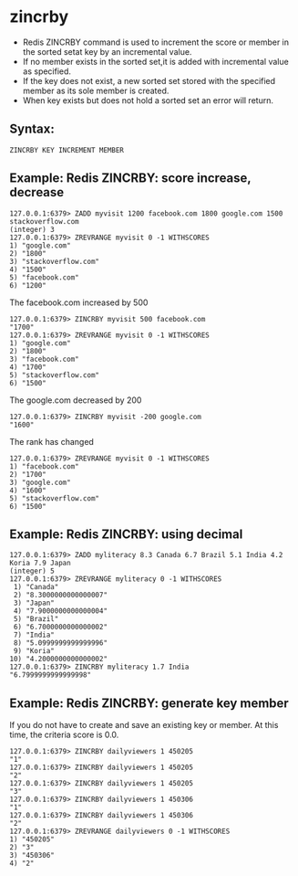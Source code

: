 
# zincrby

- Redis ZINCRBY command is used to increment the score or member in the sorted setat key by an incremental value. 
-  If no member exists in the sorted set,it is added with incremental value as specified. 
- If the  key does not exist, a new sorted set stored  with the specified member as its sole member is created. 
- When key exists but does not hold a sorted set an error will return.

## Syntax:

```
ZINCRBY KEY INCREMENT MEMBER
```

## Example: Redis ZINCRBY: score increase, decrease

```
127.0.0.1:6379> ZADD myvisit 1200 facebook.com 1800 google.com 1500 stackoverflow.com
(integer) 3
127.0.0.1:6379> ZREVRANGE myvisit 0 -1 WITHSCORES
1) "google.com"
2) "1800"
3) "stackoverflow.com"
4) "1500"
5) "facebook.com"
6) "1200"
```

The facebook.com increased by 500

```
127.0.0.1:6379> ZINCRBY myvisit 500 facebook.com
"1700"
127.0.0.1:6379> ZREVRANGE myvisit 0 -1 WITHSCORES
1) "google.com"
2) "1800"
3) "facebook.com"
4) "1700"
5) "stackoverflow.com"
6) "1500"
```

The google.com decreased by 200

```
127.0.0.1:6379> ZINCRBY myvisit -200 google.com
"1600"
```

The rank has changed

```
127.0.0.1:6379> ZREVRANGE myvisit 0 -1 WITHSCORES
1) "facebook.com"
2) "1700"
3) "google.com"
4) "1600"
5) "stackoverflow.com"
6) "1500"
```

## Example: Redis ZINCRBY: using decimal

```
127.0.0.1:6379> ZADD myliteracy 8.3 Canada 6.7 Brazil 5.1 India 4.2 Koria 7.9 Japan
(integer) 5
127.0.0.1:6379> ZREVRANGE myliteracy 0 -1 WITHSCORES
 1) "Canada"
 2) "8.3000000000000007"
 3) "Japan"
 4) "7.9000000000000004"
 5) "Brazil"
 6) "6.7000000000000002"
 7) "India"
 8) "5.0999999999999996"
 9) "Koria"
10) "4.2000000000000002"
127.0.0.1:6379> ZINCRBY myliteracy 1.7 India
"6.7999999999999998"
```

## Example: Redis ZINCRBY: generate key member

If you do not have to create and save an existing key or member. At this time, the criteria score is 0.0.

```
127.0.0.1:6379> ZINCRBY dailyviewers 1 450205
"1"
127.0.0.1:6379> ZINCRBY dailyviewers 1 450205
"2"
127.0.0.1:6379> ZINCRBY dailyviewers 1 450205
"3"
127.0.0.1:6379> ZINCRBY dailyviewers 1 450306
"1"
127.0.0.1:6379> ZINCRBY dailyviewers 1 450306
"2"
127.0.0.1:6379> ZREVRANGE dailyviewers 0 -1 WITHSCORES
1) "450205"
2) "3"
3) "450306"
4) "2"
```


